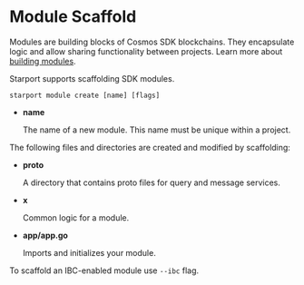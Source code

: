 # Module Scaffold

Modules are building blocks of Cosmos SDK blockchains. They encapsulate logic and allow sharing functionality between projects. Learn more about [building modules](https://github.com/cosmos/cosmos-sdk/tree/master/docs/building-modules).

Starport supports scaffolding SDK modules.

```
starport module create [name] [flags]
```

- **name**

     The name of a new module. This name must be unique within a project.

The following files and directories are created and modified by scaffolding:

- **proto** 

     A directory that contains proto files for query and message services.

- **x**

    Common logic for a module.
    
- **app/app.go** 

    Imports and initializes your module. 

To scaffold an IBC-enabled module use `--ibc` flag. <!-- Learn more about Starport features related to IBC. -->
